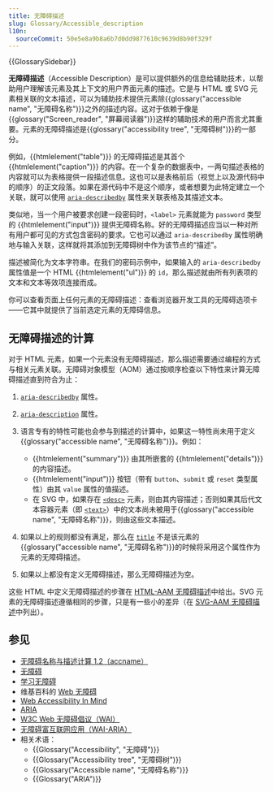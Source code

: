 ```yaml
---
title: 无障碍描述
slug: Glossary/Accessible_description
l10n:
  sourceCommit: 50e5e8a9b8a6b7d0dd9877610c9639d8b90f329f
---
```


{{GlossarySidebar}}

**无障碍描述**（Accessible Description）是可以提供额外的信息给辅助技术，以帮助用户理解该元素及其上下文的用户界面元素的描述。它是与 HTML 或 SVG 元素相关联的文本描述，可以为辅助技术提供元素除{{glossary("accessible name", "无障碍名称")}}之外的描述内容。这对于依赖于像是{{glossary("Screen_reader", "屏幕阅读器")}}这样的辅助技术的用户而言尤其重要。元素的无障碍描述是{{glossary("accessibility tree", "无障碍树")}}的一部分。

例如，{{htmlelement("table")}} 的无障碍描述是其首个 {{htmlelement("caption")}} 的内容。在一个复杂的数据表中，一两句描述表格的内容就可以为表格提供一段描述信息。这也可以是表格前后（视觉上以及源代码中的顺序）的正文段落。如果在源代码中不是这个顺序，或者想要为此特定建立一个关联，就可以使用 [`aria-describedby`](/zh-CN/docs/Web/Accessibility/ARIA/Attributes/aria-describedby) 属性来关联表格及其描述文本。

类似地，当一个用户被要求创建一段密码时，`<label>` 元素就能为 `password` 类型的 {{htmlelement("input")}} 提供无障碍名称。好的无障碍描述应当以一种对所有用户都可见的方式包含密码的要求。它也可以通过 `aria-describedby` 属性明确地与输入关联，这样就将其添加到无障碍树中作为该节点的“描述”。

描述被简化为文本字符串。在我们的密码示例中，如果输入的 `aria-describedby` 属性值是一个 HTML {{htmlelement("ul")}} 的 `id`，那么描述就由所有列表项的文本和文本等效项连接而成。

你可以查看页面上任何元素的无障碍描述：查看浏览器开发工具的无障碍选项卡——它其中就提供了当前选定元素的无障碍信息。

## 无障碍描述的计算

对于 HTML 元素，如果一个元素没有无障碍描述，那么描述需要通过编程的方式与相关元素关联。无障碍对象模型（AOM）通过按顺序检查以下特性来计算无障碍描述直到符合为止：

1. [`aria-describedby`](/zh-CN/docs/Web/Accessibility/ARIA/Attributes/aria-describedby) 属性。

2. [`aria-description`](/zh-CN/docs/Web/Accessibility/ARIA/Attributes/aria-description) 属性。

3. 语言专有的特性可能也会参与到描述的计算中，如果这一特性尚未用于定义{{glossary("accessible name", "无障碍名称")}}。例如：

   - {{htmlelement("summary")}} 由其所嵌套的 {{htmlelement("details")}} 的内容描述。
   - {{htmlelement("input")}} 按钮（带有 `button`、`submit` 或 `reset` 类型属性）由其 `value` 属性的值描述。
   - 在 SVG 中，如果存在 [`<desc>`](/zh-CN/docs/Web/SVG/Element/desc) 元素，则由其内容描述；否则如果其后代文本容器元素（即 [`<text>`](/zh-CN/docs/Web/SVG/Element/text)）中的文本尚未被用于{{glossary("accessible name", "无障碍名称")}}，则由这些文本描述。

4. 如果以上的规则都没有满足，那么在 [`title`](/zh-CN/docs/Web/HTML/Global_attributes#title) 不是该元素的{{glossary("accessible name", "无障碍名称")}}的时候将采用这个属性作为元素的无障碍描述。

5. 如果以上都没有定义无障碍描述，那么无障碍描述为空。

这些 HTML 中定义无障碍描述的步骤在 [HTML-AAM 无障碍描述](https://www.w3.org/TR/html-aam-1.0/#accdesc-computation)中给出。SVG 元素的无障碍描述遵循相同的步骤，只是有一些小的差异（在 [SVG-AAM 无障碍描述](https://www.w3.org/TR/svg-aam-1.0/#mapping_additional_nd)中列出）。

## 参见

- [无障碍名称与描述计算 1.2（accname）](https://w3c.github.io/accname/#mapping_additional_nd_description)
- [无障碍](/zh-CN/docs/Web/Accessibility)
- [学习无障碍](/zh-CN/docs/Learn/Accessibility)
- 维基百科的 [Web 无障碍](https://zh.wikipedia.org/wiki/网站无障碍)
- [Web Accessibility In Mind](https://webaim.org/)
- [ARIA](/zh-CN/docs/Web/Accessibility/ARIA)
- [W3C Web 无障碍倡议（WAI）](https://www.w3.org/WAI/)
- [无障碍富互联网应用（WAI-ARIA）](https://w3c.github.io/aria/)
- 相关术语：
  - {{Glossary("Accessibility", "无障碍")}}
  - {{Glossary("Accessibility tree", "无障碍树")}}
  - {{Glossary("Accessible name", "无障碍名称")}}
  - {{Glossary("ARIA")}}
